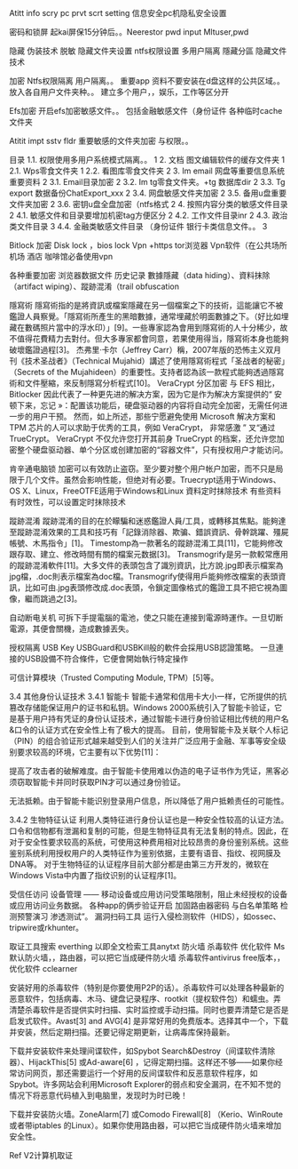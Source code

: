 Atitt info scry pc prvt scrt setting 信息安全pc机隐私安全设置


密码和锁屏
起kai屏保15分钟后。。Neerestor pwd input
Mltuser,pwd

隐藏 伪装技术 脱敏
隐藏文件夹设置 
 ntfs权限设置 多用户隔离
隱藏分區 
隐藏文件技术

加密
Ntfs权限隔离  用户隔离。。
重要app  资料不要安装在d盘这样的公共区域。。放入各自用户文件夹种。。
建立多个用户，，娱乐，工作等区分开

Efs加密
开启efs加密敏感文件。。
包括金融敏感文件（身份证件
各种临时cache文件夹

Atitit impt sstv fldr 重要敏感的文件夹加密 与权限。。

目录
1.1. 权限使用多用户系统模式隔离。。	1
2. 文档 图文编辑软件的缓存文件夹	1
2.1. Wps零食文件夹	1
2.2. 看图库零食文件夹	2
3. Im email 网盘等重要信息系统重要资料	2
3.1. Email目录加密	2
3.2. Im tg零食文件夹。+tg 数据库dir	2
3.3. Tg export 数据备份ChatExport_xxx	2
3.4. 网盘敏感文件夹加密	2
3.5. 备用u盘重要文件夹加密	2
3.6. 密钥u盘全盘加密（ntfs格式	2
4. 按照内容分类的敏感文件目录	2
4.1. 敏感文件和目录要增加机密tag方便区分	2
4.2. 工作文件目录inr	2
4.3. 政治类文件目录	3
4.4. 金融类敏感文件目录 （身份证件  银行卡类信息文件。。	3


Bitlock 加密
Disk lock ，bios lock
Vpn +https tor浏览器
Vpn软件（在公共场所 机场 酒店 咖啡馆必备使用vpn


各种重要加密
浏览器数据文件  历史记录
數據隱藏（data hiding）、資料抹除（artifact wiping）、蹤跡混淆（trail obfuscation

隱寫術
隱寫術指的是將資訊或檔案隱藏在另一個檔案之下的技術，這能讓它不被鑑證人員察覺。「隱寫術所產生的黑暗數據，通常埋藏於明面數據之下。（好比如埋藏在數碼照片當中的浮水印）」[9]。一些專家認為會用到隱寫術的人十分稀少，故不值得花費精力去對付。但大多專家都會同意，若果使用得当，隱寫術本身也能夠破壞鑑證過程[3]。 
杰弗里·卡尔（Jeffrey Carr）稱，2007年版的恐怖主义双月刊《技术圣战者》（Technical Mujahid）講述了使用隱寫術程式「圣战者的秘密」（Secrets of the Mujahideen）的重要性。支持者認為該一款程式能夠透過隱寫術和文件壓縮，來反制隱寫分析程式[10]。 
VeraCrypt 分区加密
与 EFS 相比，Bitlocker 因此代表了一种更先进的解决方案，因为它是作为解决方案提供的“ 安顿下来，忘记 »：配置该功能后，硬盘驱动器的内容将自动完全加密，无需任何进一步的用户干预。
然而，如上所述，那些宁愿避免使用 Microsoft 解决方案和 TPM 芯片的人可以求助于优秀的工具，例如 VeraCrypt， 非常感激 ” 叉“通过 TrueCrypt。
VeraCrypt 不仅允许您打开其前身 TrueCrypt 的档案，还允许您加密整个硬盘驱动器、单个分区或创建加密的“容器文件”，只有授权用户才能访问。


肯辛通电脑锁
加密可以有效防止盗窃。至少要对整个用户帐户加密，而不只是局限于几个文件。虽然会影响性能，但绝对有必要。Truecrypt适用于Windows、OS X、Linux，FreeOTFE适用于Windows和Linux
資料定时抹除技术
有些资料有时效性，可以设置定时抹除技术

蹤跡混淆
蹤跡混淆的目的在於矇騙和迷惑鑑證人員/工具，或轉移其焦點。能夠達至蹤跡混淆效果的工具和技巧有「記錄消除器、欺骗、錯誤資訊、骨幹跳躍、殭屍帳號、木馬指令」[1]。 
Timestomp為一款著名的蹤跡混淆工具[11]，它能夠修改跟存取、建立、修改時間有關的檔案元数据[3]。 
Transmogrify是另一款較常應用的蹤跡混淆軟件[11]。大多文件的表頭包含了識別資訊，比方說.jpg即表示檔案為jpg檔，.doc則表示檔案為doc檔。Transmogrify使得用戶能夠修改檔案的表頭資訊，比如可由.jpg表頭修改成.doc表頭，令鎖定圖像格式的鑑證工具不把它視為圖像，繼而跳過之[3]。 

自动断电关机
可拆下手提電腦的電池，使之只能在連接到電源時運作。一旦切断電源，其便會關機，造成數據丟失。

授权隔离
USB Key
USBGuard和USBKill般的軟件会採用USB認證策略。
一旦連接的USB設備不符合條件，它便會開始執行特定操作

可信计算模块（Trusted Computing Module, TPM）[5]等。

3.4 其他身份认证技术
3.4.1 智能卡
智能卡通常和信用卡大小一样，它所提供的抗篡改存储能保证用户的证书和私钥。Windows 2000系统引入了智能卡验证，它是基于用户持有凭证的身份认证技术，通过智能卡进行身份验证相比传统的用户名&口令的认证方式在安全性上有了极大的提高。 目前，使用智能卡及关联个人标记（PIN）的组合验证形式越来越受到人们的关注并广泛应用于金融、军事等安全级别要求较高的环境，它主要有以下优势[11]： 

提高了攻击者的破解难度。由于智能卡使用难以伪造的电子证书作为凭证，黑客必须窃取智能卡并同时获取PIN才可以通过身份验证。


无法抵赖。由于智能卡能识别登录用户信息，所以降低了用户抵赖责任的可能性。

3.4.2 生物特征认证
利用人类特征进行身份认证也是一种安全性较高的认证方法。口令和信物都有泄漏和复制的可能，但是生物特征具有无法复制的特点。因此，在对于安全性要求较高的系统，可使用这种费用相对比较昂贵的身份鉴别系统。这些鉴别系统利用授权用户的人类特征作为鉴别依据，主要有语音、指纹、视网膜及DNA等。 对于生物特征的认证程序目前大部分都是由第三方开发的，微软在Windows Vista中内置了指纹识别的认证程序[1]。 

受信任访问 设备管理
—— 移动设备或应用访问受策略限制，阻止未经授权的设备或应用访问业务数据。
各种app的俩步验证开启
加固路由器密码 与白名单策略
检测预警演习
渗透测试”。 漏洞扫码工具
运行入侵检测软件（HIDS），如ossec、tripwire或rkhunter。

取证工具搜索  everthing 以即全文检索工具anytxt
防火墙 杀毒软件 优化软件 
Ms 默认防火墙，，路由器，可以把它当成硬件防火墙
杀毒软件antivirus free版本，，
优化软件 cclearner

安装好用的杀毒软件（特别是你要使用P2P的话）。杀毒软件可以处理各种最新的恶意软件，包括病毒、木马、键盘记录程序、rootkit（提权软件包）和蠕虫。弄清楚杀毒软件是否提供实时扫描、实时监控或手动扫描。同时也要弄清楚它是否是启发式软件。Avast[3] and AVG[4] 是非常好用的免费版本。选择其中一个，下载并安装，然后定期扫描。还要记得定期更新，让病毒库保持最新。 

下载并安装软件来处理间谍软件，如Spybot Search&Destroy（间谍软件清除器）、HijackThis[5] 或Ad-aware[6] ，记得定期扫描。这样还不够——如果你经常访问网页，那还需要运行一个好用的反间谍软件和反恶意软件程序，如Spybot。许多网站会利用Microsoft Explorer的弱点和安全漏洞，在不知不觉的情况下将恶意代码植入到电脑里，发现时为时已晚！

下载并安装防火墙。ZoneAlarm[7] 或Comodo Firewall[8] （Kerio、WinRoute或者带iptables 的Linux）。如果你使用路由器，可以把它当成硬件防火墙来增加安全性。

Ref
V2计算机取证
